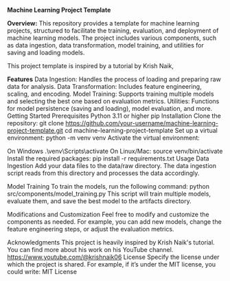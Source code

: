 **Machine Learning Project Template**

**Overview:**
This repository provides a template for machine learning projects, structured to facilitate the training, evaluation, and deployment of machine learning models. The project includes various components, such as data ingestion, data transformation, model training, and utilities for saving and loading models.

This project template is inspired by a tutorial by Krish Naik, 

**Features**
Data Ingestion: Handles the process of loading and preparing raw data for analysis.
Data Transformation: Includes feature engineering, scaling, and encoding.
Model Training: Supports training multiple models and selecting the best one based on evaluation metrics.
Utilities: Functions for model persistence (saving and loading), model evaluation, and more.
Getting Started
Prerequisites
Python 3.11 or higher
pip
Installation
Clone the repository:
git clone https://github.com/your-username/machine-learning-project-template.git
cd machine-learning-project-template
Set up a virtual environment:
python -m venv venv
Activate the virtual environment:

On Windows
.\venv\Scripts\activate
On Linux/Mac:
source venv/bin/activate
Install the required packages:
pip install -r requirements.txt
Usage
Data Ingestion
Add your data files to the data/raw directory. The data ingestion script reads from this directory and processes the data accordingly.

Model Training
To train the models, run the following command:
python src/components/model_training.py
This script will train multiple models, evaluate them, and save the best model to the artifacts directory.

Modifications and Customization
Feel free to modify and customize the components as needed. For example, you can add new models, change the feature engineering steps, or adjust the evaluation metrics.

Acknowledgments
This project is heavily inspired by Krish Naik's tutorial. You can find more about his work on his YouTube channel. https://www.youtube.com/@krishnaik06
License
Specify the license under which the project is shared. For example, if it’s under the MIT license, you could write:
MIT License
